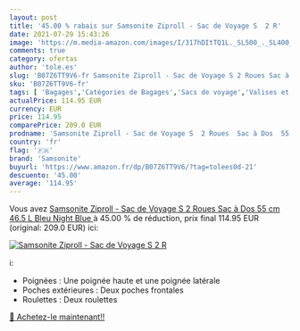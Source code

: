 ```yaml
---
layout: post
title: '45.00 % rabais sur Samsonite Ziproll - Sac de Voyage S  2 R'
date: 2021-07-29 15:43:26
image: 'https://m.media-amazon.com/images/I/317hDItTQ1L._SL500_._SL400_.jpg'
comments: true
category: ofertas
author: 'tole.es'
slug: 'B07Z6TT9V6-fr Samsonite Ziproll - Sac de Voyage S 2 Roues Sac à Dos 55...'
sku: 'B07Z6TT9V6-fr'
tags: [ 'Bagages','Catégories de Bagages','Sacs de voyage','Valises et sacs de voyage','samsonite', ]
actualPrice: 114.95 EUR
currency: EUR
price: 114.95
comparePrice: 209.0 EUR
prodname: 'Samsonite Ziproll - Sac de Voyage S  2 Roues  Sac à Dos  55 cm  46.5 L  Bleu  Night Blue '
country: 'fr'
flag: '🇫🇷'
brand: 'Samsonite'
buyurl: 'https://www.amazon.fr/dp/B07Z6TT9V6/?tag=tolees0d-21'
descuento: '45.00'
average: '114.95'
---
```


Vous avez [Samsonite Ziproll - Sac de Voyage S  2 Roues  Sac à Dos  55 cm  46.5 L  Bleu  Night Blue ](https://www.amazon.fr/dp/B07Z6TT9V6/?tag=tolees0d-21)  à  45.00 % de réduction, prix final  114.95 EUR (original: 209.0 EUR) ici:

[![Samsonite Ziproll - Sac de Voyage S  2 R](https://m.media-amazon.com/images/I/317hDItTQ1L._SL500_._SL400_.jpg)](https://www.amazon.fr/dp/B07Z6TT9V6/?tag=tolees0d-21)

ℹ️:

- Poignées : Une poignée haute et une poignée latérale
- Poches extérieures : Deux poches frontales
- Roulettes : Deux roulettes

[🛒 Achetez-le maintenant!!](https://www.amazon.fr/dp/B07Z6TT9V6/?tag=tolees0d-21)

